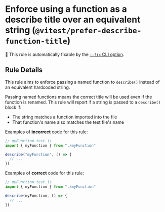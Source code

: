 # Enforce using a function as a describe title over an equivalent string (`@vitest/prefer-describe-function-title`)

🔧 This rule is automatically fixable by the [`--fix` CLI option](https://eslint.org/docs/latest/user-guide/command-line-interface#--fix).

<!-- end auto-generated rule header -->

## Rule Details

This rule aims to enforce passing a named function to `describe()` instead of an equivalent hardcoded string.

Passing named functions means the correct title will be used even if the function is renamed.
This rule will report if a string is passed to a `describe()` block if:

* The string matches a function imported into the file
* That function's name also matches the test file's name

Examples of **incorrect** code for this rule:

```ts
// myFunction.test.js
import { myFunction } from "./myFunction"

describe("myFunction", () => {
  // ...
})
```

Examples of **correct** code for this rule:

```ts
// myFunction.test.js
import { myFunction } from "./myFunction"

describe(myFunction, () => {
  // ...
})
```
